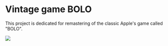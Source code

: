 Vintage game BOLO
=================

This project is dedicated for remastering of the classic Apple's game called "BOLO".

![](https://raw.github.com/begoon/bolo/master/bolo-screenshot.png)

